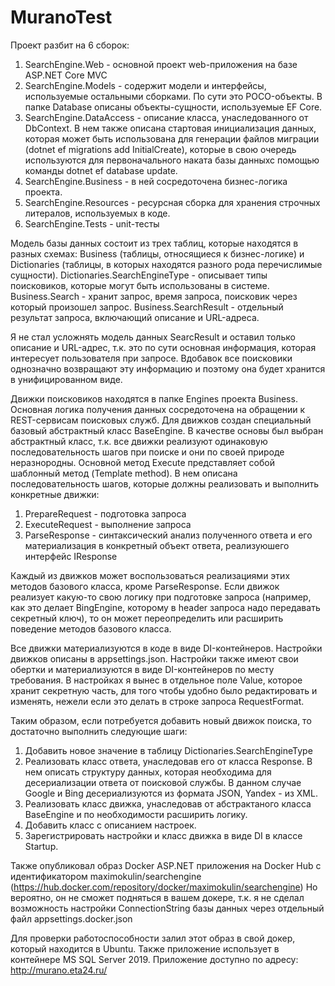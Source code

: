 ﻿# MuranoTest
Проект разбит на 6 сборок:
1. SearchEngine.Web - основной проект web-приложения на базе ASP.NET Core MVC
2. SearchEngine.Models - содержит модели и интерфейсы, используемые остальными сборками. По сути это POCO-объекты.
В папке Database описаны объекты-сущности, используемые EF Core.
3. SearchEngine.DataAccess - описание класса, унаследованного от DbContext. В нем также описана стартовая инициализация данных,
которая может быть использована для генерации файлов миграции (dotnet ef migrations add InitialCreate), которые в свою очередь используются
для первоначального наката базы данныхс помощью команды dotnet ef database update.
4. SearchEngine.Business - в ней сосредоточена бизнес-логика проекта.
5. SearchEngine.Resources - ресурсная сборка для хранения строчных литералов, используемых в коде.
6. SearchEngine.Tests - unit-тесты

Модель базы данных состоит из трех таблиц, которые находятся в разных схемах: Business (таблицы, относящиеся к бизнес-логике) и 
Dictionaries (таблицы, в которых находятся разного рода перечислимые сущности).
Dictionaries.SearchEngineType - описывает типы поисковиков, которые могут быть использованы в системе.
Business.Search - хранит запрос, время запроса, поисковик через который произошел запрос.
Business.SearchResult - отдельный результат запроса, включающий описание и URL-адреса.

Я не стал усложнять модель данных SearcResult и оставил только описание и URL-адрес, т.к. это по сути основная информация, которая
интересует пользователя при запросе. Вдобавок все поисковики однозначно возвращают эту информацию и поэтому она будет хранится в 
унифицированном виде.

Движки поисковиков находятся в папке Engines проекта Business.
Основная логика получения данных сосредоточена на обращении к REST-сервисам поисковых служб.
Для движков создан специальный базовый абстрактный класс BaseEngine.
В качестве основы был выбран абстрактный класс, т.к. все движки реализуют одинаковую последовательность шагов при поиске и они по своей
природе неразнородны.
Основной метод Execute представляет собой шаблонный метод (Template method). В нем описана последовательность шагов, которые должны
реализовать и выполнить конкретные движки:
1. PrepareRequest - подготовка запроса
2. ExecuteRequest - выполнение запроса
3. ParseResponse - синтаксический анализ полученного ответа и его материализация в конкретный объект ответа, реализуюшего интерфейс IResponse

Каждый из движков может воспользоваться реализациями этих методов базового класса, кроме ParseResponse.
Если движок реализует какую-то свою логику при подготовке запроса (например, как это делает BingEngine, которому в header запроса надо
передавать секретный ключ), то он может переопределить или расширить поведение методов базового класса.

Все движки материализуются в коде в виде DI-контейнеров.
Настройки движков описаны в appsettings.json. Настройки также имеют свои обертки и материализуются в виде DI-контейнеров по месту требования.
В настройках я вынес в отдельное поле Value, которое хранит секретную часть, для того чтобы удобно было редактировать и изменять, нежели
если это делать в строке запроса RequestFormat.

Таким образом, если потребуется добавить новый движок поиска, то достаточно выполнить следующие шаги:
1. Добавить новое значение в таблицу Dictionaries.SearchEngineType
2. Реализовать класс ответа, унаследовав его от класса Response. В нем описать структуру данных, которая необходима для десериализации 
ответа от поисковой службы. В данном случае Google и Bing десериализуются из формата JSON, Yandex - из XML.
3. Реализовать класс движка, унаследовав от абстрактаного класса BaseEngine и по необходимости расширить логику.
4. Добавить класс с описанием настроек.
5. Зарегистрировать настройки и класс движка в виде DI в классе Startup.

Также опубликовал образ Docker ASP.NET приложения  на Docker Hub с идентификатором maximokulin/searchengine (https://hub.docker.com/repository/docker/maximokulin/searchengine)
Но вероятно, он не сможет подняться в вашем докере, т.к. я не сделал возможность настройки ConnectionString базы данных через отдельный файл appsettings.docker.json

Для проверки работоспособности залил этот образ в свой докер, который находится в Ubuntu. Также приложение использует в контейнере MS SQL Server 2019.
Приложение доступно по адресу: http://murano.eta24.ru/


